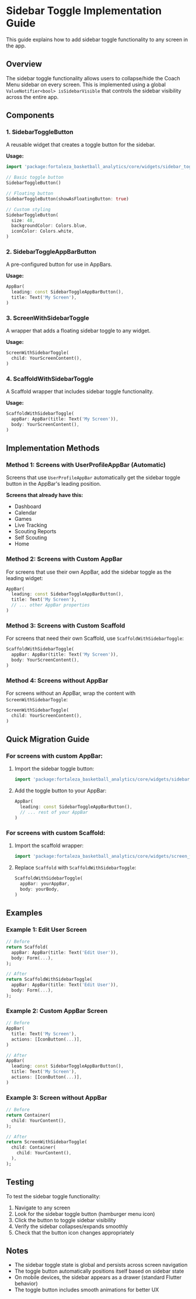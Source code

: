 # Sidebar Toggle Implementation Guide

This guide explains how to add sidebar toggle functionality to any screen in the app.

## Overview

The sidebar toggle functionality allows users to collapse/hide the Coach Menu sidebar on every screen. This is implemented using a global `ValueNotifier<bool> isSidebarVisible` that controls the sidebar visibility across the entire app.

## Components

### 1. SidebarToggleButton
A reusable widget that creates a toggle button for the sidebar.

**Usage:**
```dart
import 'package:fortaleza_basketball_analytics/core/widgets/sidebar_toggle_button.dart';

// Basic toggle button
SidebarToggleButton()

// Floating button
SidebarToggleButton(showAsFloatingButton: true)

// Custom styling
SidebarToggleButton(
  size: 48,
  backgroundColor: Colors.blue,
  iconColor: Colors.white,
)
```

### 2. SidebarToggleAppBarButton
A pre-configured button for use in AppBars.

**Usage:**
```dart
AppBar(
  leading: const SidebarToggleAppBarButton(),
  title: Text('My Screen'),
)
```

### 3. ScreenWithSidebarToggle
A wrapper that adds a floating sidebar toggle to any widget.

**Usage:**
```dart
ScreenWithSidebarToggle(
  child: YourScreenContent(),
)
```

### 4. ScaffoldWithSidebarToggle
A Scaffold wrapper that includes sidebar toggle functionality.

**Usage:**
```dart
ScaffoldWithSidebarToggle(
  appBar: AppBar(title: Text('My Screen')),
  body: YourScreenContent(),
)
```

## Implementation Methods

### Method 1: Screens with UserProfileAppBar (Automatic)
Screens that use `UserProfileAppBar` automatically get the sidebar toggle button in the AppBar's leading position.

**Screens that already have this:**
- Dashboard
- Calendar
- Games
- Live Tracking
- Scouting Reports
- Self Scouting
- Home

### Method 2: Screens with Custom AppBar
For screens that use their own AppBar, add the sidebar toggle as the leading widget:

```dart
AppBar(
  leading: const SidebarToggleAppBarButton(),
  title: Text('My Screen'),
  // ... other AppBar properties
)
```

### Method 3: Screens with Custom Scaffold
For screens that need their own Scaffold, use `ScaffoldWithSidebarToggle`:

```dart
ScaffoldWithSidebarToggle(
  appBar: AppBar(title: Text('My Screen')),
  body: YourScreenContent(),
)
```

### Method 4: Screens without AppBar
For screens without an AppBar, wrap the content with `ScreenWithSidebarToggle`:

```dart
ScreenWithSidebarToggle(
  child: YourScreenContent(),
)
```

## Quick Migration Guide

### For screens with custom AppBar:
1. Import the sidebar toggle button:
   ```dart
   import 'package:fortaleza_basketball_analytics/core/widgets/sidebar_toggle_button.dart';
   ```

2. Add the toggle button to your AppBar:
   ```dart
   AppBar(
     leading: const SidebarToggleAppBarButton(),
     // ... rest of your AppBar
   )
   ```

### For screens with custom Scaffold:
1. Import the scaffold wrapper:
   ```dart
   import 'package:fortaleza_basketball_analytics/core/widgets/screen_with_sidebar_toggle.dart';
   ```

2. Replace `Scaffold` with `ScaffoldWithSidebarToggle`:
   ```dart
   ScaffoldWithSidebarToggle(
     appBar: yourAppBar,
     body: yourBody,
   )
   ```

## Examples

### Example 1: Edit User Screen
```dart
// Before
return Scaffold(
  appBar: AppBar(title: Text('Edit User')),
  body: Form(...),
);

// After
return ScaffoldWithSidebarToggle(
  appBar: AppBar(title: Text('Edit User')),
  body: Form(...),
);
```

### Example 2: Custom AppBar Screen
```dart
// Before
AppBar(
  title: Text('My Screen'),
  actions: [IconButton(...)],
)

// After
AppBar(
  leading: const SidebarToggleAppBarButton(),
  title: Text('My Screen'),
  actions: [IconButton(...)],
)
```

### Example 3: Screen without AppBar
```dart
// Before
return Container(
  child: YourContent(),
);

// After
return ScreenWithSidebarToggle(
  child: Container(
    child: YourContent(),
  ),
);
```

## Testing

To test the sidebar toggle functionality:

1. Navigate to any screen
2. Look for the sidebar toggle button (hamburger menu icon)
3. Click the button to toggle sidebar visibility
4. Verify the sidebar collapses/expands smoothly
5. Check that the button icon changes appropriately

## Notes

- The sidebar toggle state is global and persists across screen navigation
- The toggle button automatically positions itself based on sidebar state
- On mobile devices, the sidebar appears as a drawer (standard Flutter behavior)
- The toggle button includes smooth animations for better UX
